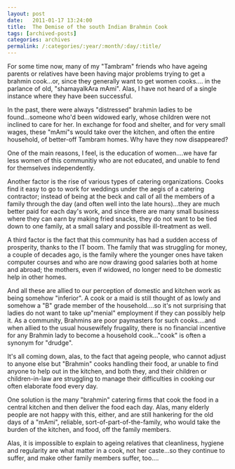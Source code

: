```yaml
---
layout: post
date:	2011-01-17 13:24:00
title:  The Demise of the south Indian Brahmin Cook
tags: [archived-posts]
categories: archives
permalink: /:categories/:year/:month/:day/:title/
---
```

For some time now, many of my "Tambram" friends who have ageing parents or relatives have been having major problems trying to get a brahmin cook...or, since they generally want to get women cooks.... in the parlance of old, "shamayalkAra mAmi". Alas, I have not heard of a single instance where they have been successful.

In the past, there were always "distressed" brahmin ladies to be found...someone who'd been widowed early, whose children were not inclined to care for her. In exchange for food and shelter, and for very small wages, these "mAmi"s would take over the kitchen, and often the entire household, of better-off Tambram homes. Why have they now disappeared?

One of the main reasons, I feel, is the education of women....we have far less women of this communitiy who are not educated, and unable to fend for themselves independently. 

Another factor is the rise of various types of catering organizations. Cooks find it easy to go to work for weddings under the aegis of a catering contractor; instead of being at the beck and call of all the members of a family through the day (and often well into the late hours)...they are much better paid for each day's work, and since there are many small business where they can earn by making fried snacks, they do not want to be tied down to one family, at a small salary and possible ill-treatment as well.

A third factor is the fact that this community has had a sudden access of prosperity, thanks to the IT boom. The family that was struggling for money, a couple of decades ago, is the family where the younger ones have taken computer courses and who are now drawing good salaries both at home and abroad; the mothers, even if widowed, no longer need to be domestic help in other homes.

And all these are allied to our perception of domestic and kitchen work as being somehow "inferior".  A cook or a maid is still thought of as lowly and somehow a "B" grade member of the household....so it's not surprising that ladies do not want to take up"menial" employment if they can possibly help it. As a community, Brahmins are poor paymasters for such cooks....and when allied to the usual housewifely frugality, there is no financial incentive for any Brahmin lady to become a household cook..."cook" is often a synonym for "drudge".

It's all coming down, alas, to the fact that ageing people, who cannot adjust to anyone else but "Brahmin" cooks handling their food, ar unable to find anyone to help out in the kitchen, and both they, and their children or children-in-law are struggling to manage their difficulties in cooking our often elaborate food every day.

One solution is the many "brahmin" catering firms that cook the food in a central kitchen and then deliver the food each day.  Alas, many elderly people are not happy with this, either, and are still hankering for the old days of a "mAmi", reliable, sort-of-part-of-the-family, who would take the burden of the kitchen, and food, off the family members.

Alas, it is impossible to explain to ageing relatives that cleanliness, hygiene and regularity are what matter in a cook, not her caste...so they continue to suffer, and make other family members suffer, too....
